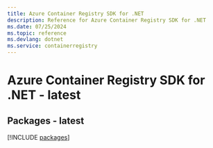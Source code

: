 ```yaml
---
title: Azure Container Registry SDK for .NET
description: Reference for Azure Container Registry SDK for .NET
ms.date: 07/25/2024
ms.topic: reference
ms.devlang: dotnet
ms.service: containerregistry
---
```

# Azure Container Registry SDK for .NET - latest
## Packages - latest
[!INCLUDE [packages](container-registry-index.md)]